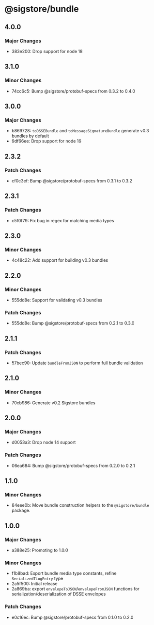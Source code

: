 # @sigstore/bundle

## 4.0.0

### Major Changes

- 383e200: Drop support for node 18

## 3.1.0

### Minor Changes

- 74cc6c5: Bump @sigstore/protobuf-specs from 0.3.2 to 0.4.0

## 3.0.0

### Major Changes

- b869728: `toDSSEBundle` and `toMessageSignatureBundle` generate v0.3 bundles by default
- 9df66ee: Drop support for node 16

## 2.3.2

### Patch Changes

- cf0c3ef: Bump @sigstore/protobuf-specs from 0.3.1 to 0.3.2

## 2.3.1

### Patch Changes

- c5f0f79: Fix bug in regex for matching media types

## 2.3.0

### Minor Changes

- 4c48c22: Add support for building v0.3 bundles

## 2.2.0

### Minor Changes

- 555dd8e: Support for validating v0.3 bundles

### Patch Changes

- 555dd8e: Bump @sigstore/protobuf-specs from 0.2.1 to 0.3.0

## 2.1.1

### Patch Changes

- 57bec90: Update `bundleFromJSON` to perform full bundle validation

## 2.1.0

### Minor Changes

- 70cb986: Generate v0.2 Sigstore bundles

## 2.0.0

### Major Changes

- d0053a3: Drop node 14 support

### Patch Changes

- 06ea684: Bump @sigstore/protobuf-specs from 0.2.0 to 0.2.1

## 1.1.0

### Minor Changes

- 84eee0b: Move bundle construction helpers to the `@sigstore/bundle` package.

## 1.0.0

### Major Changes

- a388e25: Promoting to 1.0.0

### Minor Changes

- f1b8bad: Export bundle media type constants, refine `SerializedTLogEntry` type
- 2a5f500: Initial release
- 2a869ba: export `envelopeToJSON`/`envelopeFromJSON` functions for serialization/deserialization of DSSE envelopes

### Patch Changes

- e0c16ec: Bump @sigstore/protobuf-specs from 0.1.0 to 0.2.0
